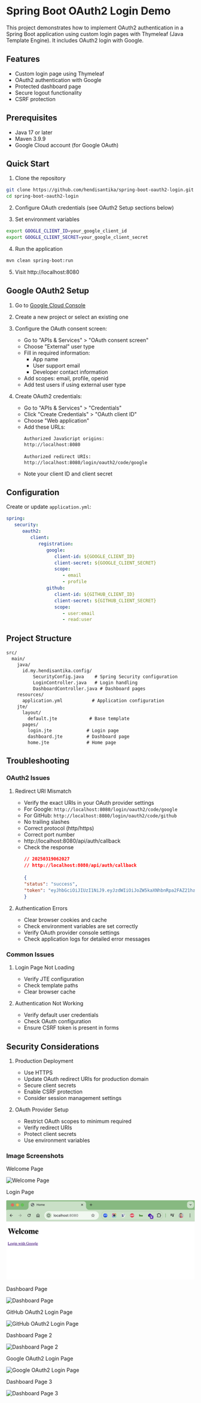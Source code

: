 # Spring Boot OAuth2 Login Demo

This project demonstrates how to implement OAuth2 authentication in a Spring Boot application using custom login pages
with Thymeleaf (Java Template Engine). It includes OAuth2 login with Google.

## Features

- Custom login page using Thymeleaf
- OAuth2 authentication with Google
- Protected dashboard page
- Secure logout functionality
- CSRF protection

## Prerequisites

- Java 17 or later
- Maven 3.9.9
- Google Cloud account (for Google OAuth)

## Quick Start

1. Clone the repository

```bash
git clone https://github.com/hendisantika/spring-boot-oauth2-login.git
cd spring-boot-oauth2-login
```

2. Configure OAuth credentials (see OAuth2 Setup sections below)

3. Set environment variables

```bash
export GOOGLE_CLIENT_ID=your_google_client_id
export GOOGLE_CLIENT_SECRET=your_google_client_secret
```

4. Run the application

```bash
mvn clean spring-boot:run
```

5. Visit http://localhost:8080

## Google OAuth2 Setup

1. Go to [Google Cloud Console](https://console.cloud.google.com/)

2. Create a new project or select an existing one

3. Configure the OAuth consent screen:
   - Go to "APIs & Services" > "OAuth consent screen"
   - Choose "External" user type
   - Fill in required information:
      - App name
      - User support email
      - Developer contact information
   - Add scopes: email, profile, openid
   - Add test users if using external user type

4. Create OAuth2 credentials:
   - Go to "APIs & Services" > "Credentials"
   - Click "Create Credentials" > "OAuth client ID"
   - Choose "Web application"
   - Add these URLs:
     ```
     Authorized JavaScript origins:
     http://localhost:8080

     Authorized redirect URIs:
     http://localhost:8080/login/oauth2/code/google
     ```
   - Note your client ID and client secret

## Configuration

Create or update `application.yml`:

```yaml
spring:
   security:
      oauth2:
         client:
            registration:
               google:
                  client-id: ${GOOGLE_CLIENT_ID}
                  client-secret: ${GOOGLE_CLIENT_SECRET}
                  scope:
                     - email
                     - profile
               github:
                  client-id: ${GITHUB_CLIENT_ID}
                  client-secret: ${GITHUB_CLIENT_SECRET}
                  scope:
                     - user:email
                     - read:user

```

## Project Structure

```
src/
  main/
    java/
      id.my.hendisantika.config/
          SecurityConfig.java    # Spring Security configuration
          LoginController.java   # Login handling
          DashboardController.java # Dashboard pages
    resources/
      application.yml           # Application configuration
    jte/
      layout/
        default.jte            # Base template
      pages/
        login.jte             # Login page
        dashboard.jte         # Dashboard page
        home.jte              # Home page
```

## Troubleshooting

### OAuth2 Issues

1. Redirect URI Mismatch
   - Verify the exact URIs in your OAuth provider settings
   - For Google: `http://localhost:8080/login/oauth2/code/google`
   - For GitHub: `http://localhost:8080/login/oauth2/code/github`
   - No trailing slashes
   - Correct protocol (http/https)
   - Correct port number
   - http://localhost:8080/api/auth/callback
   - Check the response
      ```json
      // 20250319062027
      // http://localhost:8080/api/auth/callback
      
      {
      "status": "success",
      "token": "eyJhbGciOiJIUzI1NiJ9.eyJzdWIiOiJoZW5kaXNhbnRpa2FAZ21haWwuY29tIiwiaWF0IjoxNzQyMzQwMDI2LCJleHAiOjE3NDIzNzYwMjZ9.9aGBdImCTm53Tl4xbUP8F4W3aZczSHCAFi8k0jG8dr4"
      }
      ```

2. Authentication Errors
   - Clear browser cookies and cache
   - Check environment variables are set correctly
   - Verify OAuth provider console settings
   - Check application logs for detailed error messages

### Common Issues

1. Login Page Not Loading
   - Verify JTE configuration
   - Check template paths
   - Clear browser cache

2. Authentication Not Working
   - Verify default user credentials
   - Check OAuth configuration
   - Ensure CSRF token is present in forms

## Security Considerations

1. Production Deployment
   - Use HTTPS
   - Update OAuth redirect URIs for production domain
   - Secure client secrets
   - Enable CSRF protection
   - Consider session management settings

2. OAuth Provider Setup
   - Restrict OAuth scopes to minimum required
   - Verify redirect URIs
   - Protect client secrets
   - Use environment variables

### Image Screenshots

Welcome Page

![Welcome Page](img/welcome.png "Welcome Page")

Login Page

![Login Page](img/login.png "Login Page")

Dashboard Page

![Dashboard Page](img/dashboard1.png "Dashboard Page")

GitHub OAuth2 Login Page

![GitHub OAuth2 Login Page](img/github.png "GitHub OAuth2 Login Page")

Dashboard Page 2

![Dashboard Page 2](img/dashboard2.png "Dashboard Page 2")

Google OAuth2 Login Page

![Google OAuth2 Login Page](img/google.png "Google OAuth2 Login Page")

Dashboard Page 3

![Dashboard Page 3](img/dashboard3.png "Dashboard Page 3")


